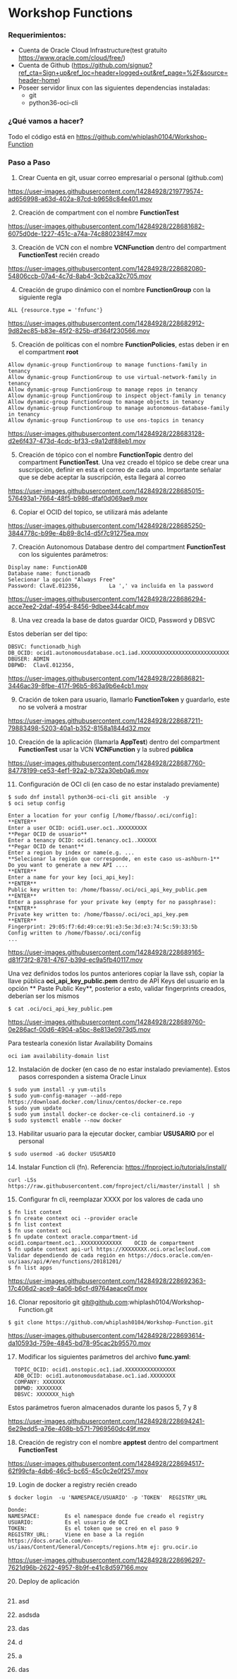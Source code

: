 # Workshop Functions

### Requerimientos:

- Cuenta de Oracle Cloud Infrastructure(test gratuito https://www.oracle.com/cloud/free/)
- Cuenta de Github (https://github.com/signup?ref_cta=Sign+up&ref_loc=header+logged+out&ref_page=%2F&source=header-home)
- Poseer servidor linux con las siguientes dependencias instaladas:
  - git
  - python36-oci-cli 

### ¿Qué vamos a hacer?
Todo el código está en https://github.com/whiplash0104/Workshop-Function


### Paso a Paso

1. Crear Cuenta en git, usuar correo empresarial o personal (github.com)


https://user-images.githubusercontent.com/14284928/219779574-ad656998-a63d-402a-87cd-b9658c84e401.mov


2. Creación de compartment con el nombre **FunctionTest**

https://user-images.githubusercontent.com/14284928/228681682-6075d0de-1227-451c-a74a-74c880238f47.mov



3. Creación de VCN con el nombre **VCNFunction** dentro del compartment **FunctionTest** recién creado

https://user-images.githubusercontent.com/14284928/228682080-54806ccb-07a4-4c7d-8ab4-3cb2ca32c705.mov


4. Creación de grupo dinámico con el nombre **FunctionGroup** con la siguiente regla

```
ALL {resource.type = 'fnfunc'}
```

https://user-images.githubusercontent.com/14284928/228682912-9d82ec85-b83e-45f2-825b-df364f230566.mov



5. Creación de políticas con el nombre **FunctionPolicies**, estas deben ir en el compartment **root** 

```
Allow dynamic-group FunctionGroup to manage functions-family in tenancy
Allow dynamic-group FunctionGroup to use virtual-network-family in tenancy
Allow dynamic-group FunctionGroup to manage repos in tenancy
Allow dynamic-group FunctionGroup to inspect object-family in tenancy
Allow dynamic-group FunctionGroup to manage objects in tenancy
Allow dynamic-group FunctionGroup to manage autonomous-database-family in tenancy
Allow dynamic-group FunctionGroup to use ons-topics in tenancy
```


https://user-images.githubusercontent.com/14284928/228683128-d2e6f437-473d-4cdc-bf33-c9a12df88eb1.mov



5. Creación de tópico con el nombre **FunctionTopic** dentro del compartment **FunctionTest**. Una vez creado el tópico se debe crear una suscripción, definir en esta el correo de cada uno.
Importante señalar que se debe aceptar la suscripción, esta llegará al correo

https://user-images.githubusercontent.com/14284928/228685015-576493a1-7664-48f5-b986-dfaf0d069ae9.mov


6. Copiar el OCID del topico, se utilizará más adelante

https://user-images.githubusercontent.com/14284928/228685250-3844778c-b99e-4b89-8c14-d5f7c91275ea.mov


7. Creación Autonomous Database dentro del compartment **FunctionTest** con los siguientes parámetros:

```
Display name: FunctionADB
Database name: functionadb
Selecionar la opción "Always Free"
Password: ClavE.012356,         La ',' va incluida en la password
```

https://user-images.githubusercontent.com/14284928/228686294-acce7ee2-2daf-4954-8456-9dbee344cabf.mov



8. Una vez creada la base de datos guardar OICD, Password y DBSVC

Estos deberían ser del tipo:
```
DBSVC: functionadb_high
DB_OCID: ocid1.autonomousdatabase.oc1.iad.XXXXXXXXXXXXXXXXXXXXXXXXXXXX
DBUSER: ADMIN
DBPWD:  ClavE.012356,
```

https://user-images.githubusercontent.com/14284928/228686821-3446ac39-8fbe-417f-96b5-863a9b6e4cb1.mov


9. Cración de token para usuario, llamarlo **FunctionToken** y guardarlo, este no se volverá a mostrar

https://user-images.githubusercontent.com/14284928/228687211-79883498-5203-40a1-b352-8158a1844d32.mov


10. Creación de la aplicación (llamarla **AppTest**) dentro del compartment **FunctionTest** usar la VCN **VCNFunction** y la subred **pública**

https://user-images.githubusercontent.com/14284928/228687760-84778199-ce53-4ef1-92a2-b732a30eb0a6.mov



11. Configuración de OCI cli (en caso de no estar instalado previamente)
```
$ sudo dnf install python36-oci-cli git ansible  -y
$ oci setup config

Enter a location for your config [/home/fbasso/.oci/config]:          **ENTER**
Enter a user OCID: ocid1.user.oc1..XXXXXXXXX                          **Pegar OCID de usuario**
Enter a tenancy OCID: ocid1.tenancy.oc1..XXXXXX                       **Pegar OCID de tenant**
Enter a region by index or name(e.g. ...                              **Selecionar la región que corresponde, en este caso us-ashburn-1**
Do you want to generate a new API ....                                **ENTER**
Enter a name for your key [oci_api_key]:                              **ENTER**
Public key written to: /home/fbasso/.oci/oci_api_key_public.pem       **ENTER**
Enter a passphrase for your private key (empty for no passphrase):    **ENTER**
Private key written to: /home/fbasso/.oci/oci_api_key.pem             **ENTER**
Fingerprint: 29:05:f7:6d:49:ce:91:e3:5e:3d:e3:74:5c:59:33:5b
Config written to /home/fbasso/.oci/config
...
```


https://user-images.githubusercontent.com/14284928/228689165-d81f73f2-8781-4767-b39d-ec9a5fb40117.mov


Una vez definidos todos los puntos anteriores copiar la llave ssh, copiar la llave pública **oci_api_key_public.pem**  dentro de APÏ Keys del usuario en la opción ** Paste Public Key**, posterior a esto, validar fingerprints creados, deberían ser los mismos

```
$ cat .oci/oci_api_key_public.pem
```

https://user-images.githubusercontent.com/14284928/228689760-0e286acf-00d6-4904-a5bc-8e813e0973d5.mov

Para testearla conexión listar Availability Domains
```
oci iam availability-domain list
```


12. Instalación de docker (en caso de no estar instalado previamente). Estos pasos corresponden a sistema Oracle Linux

```
$ sudo yum install -y yum-utils
$ sudo yum-config-manager --add-repo https://download.docker.com/linux/centos/docker-ce.repo
$ sudo yum update
$ sudo yum install docker-ce docker-ce-cli containerd.io -y
$ sudo systemctl enable --now docker
```

13. Habilitar usuario para la ejecutar docker, cambiar **USUSARIO** por el personal
```
$ sudo usermod -aG docker USUSARIO
```

14. Instalar Function cli (fn). Referencia: https://fnproject.io/tutorials/install/

```
curl -LSs https://raw.githubusercontent.com/fnproject/cli/master/install | sh
```

15. Configurar fn cli, reemplazar XXXX por los valores de cada uno
```
$ fn list context
$ fn create context oci --provider oracle
$ fn list context
$ fn use context oci
$ fn update context oracle.compartment-id ocid1.compartment.oc1..XXXXXXXXXXXXX    OCID de compartment
$ fn update context api-url https://XXXXXXXX.oci.oraclecloud.com                  Validar dependiendo de cada región en https://docs.oracle.com/en-us/iaas/api/#/en/functions/20181201/
$ fn list apps
```
https://user-images.githubusercontent.com/14284928/228692363-17c406d2-ace9-4a06-b6cf-d9764aeace0f.mov


16. Clonar repositorio git git@github.com:whiplash0104/Workshop-Function.git

```
$ git clone https://github.com/whiplash0104/Workshop-Function.git
```
https://user-images.githubusercontent.com/14284928/228693614-da10593d-759e-4845-bd78-95cac2b95570.mov


17. Modificar los siguientes parámetros del archivo **func.yaml**:
```
  TOPIC_OCID: ocid1.onstopic.oc1.iad.XXXXXXXXXXXXXXXX
  ADB_OCID: ocid1.autonomousdatabase.oc1.iad.XXXXXXXX
  COMPANY: XXXXXXX
  DBPWD: XXXXXXXX
  DBSVC: XXXXXXX_high
```
Estos parámetros fueron almacenados durante los pasos 5, 7 y 8

https://user-images.githubusercontent.com/14284928/228694241-6e29edd5-a76e-408b-b571-7969560dc49f.mov


18. Creación de registry con el nombre **apptest** dentro del compartment **FunctionTest**

https://user-images.githubusercontent.com/14284928/228694517-62f99cfa-4db6-46c5-bc65-45c0c2e0f257.mov


19. Login de docker a registry recién creado
```
$ docker login  -u 'NAMESPACE/USUARIO' -p 'TOKEN'  REGISTRY_URL

Donde:
NAMESPACE:        Es el namespace donde fue creado el registry
USUARIO:          Es el usuario de OCI
TOKEN:            Es el token que se creó en el paso 9
REGISTRY_URL:     Viene en base a la región https://docs.oracle.com/en-us/iaas/Content/General/Concepts/regions.htm ej: gru.ocir.io
```
https://user-images.githubusercontent.com/14284928/228696297-7621d96b-2622-4957-8b9f-e41c8d597166.mov


20. Deploy de aplicación
```

```

21. asd

22. asdsda

23. das

24. d

25. a

26. das


